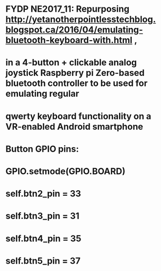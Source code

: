 # FYDP NE2017_11: Repurposing http://yetanotherpointlesstechblog.blogspot.ca/2016/04/emulating-bluetooth-keyboard-with.html ,
# in a 4-button + clickable analog joystick Raspberry pi Zero-based bluetooth controller to be used for emulating regular 
# qwerty keyboard functionality on a VR-enabled Android smartphone

# Button GPIO pins:

#		GPIO.setmode(GPIO.BOARD)

#		self.btn2_pin = 33
#		self.btn3_pin = 31
#		self.btn4_pin = 35
#		self.btn5_pin = 37
